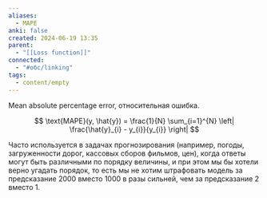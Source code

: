```yaml
---
aliases:
  - MAPE
anki: false
created: 2024-06-19 13:35
parent:
  - "[[Loss function]]"
connected:
  - "#обс/linking"
tags:
  - content/empty
---
```


Mean absolute percentage error, относительная ошибка.

$$ \text{MAPE}(y, \hat{y}) = \frac{1}{N} \sum_{i=1}^{N} \left| \frac{\hat{y}_{i} - y_{i}}{y_{i}} \right| $$

Часто используется в задачах прогнозирования (например, погоды, загруженности дорог, кассовых сборов фильмов, цен), когда ответы могут быть различными по порядку величины, и при этом мы бы хотели верно угадать порядок, то есть мы не хотим штрафовать модель за предсказание 2000 вместо 1000 в разы сильней, чем за предсказание 2 вместо 1.

